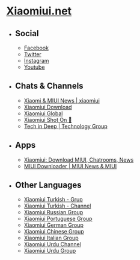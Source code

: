 
# [Xiaomiui.net](https://xiaomiui.net/)
- Social
  - 
  - [Facebook](https://www.facebook.com/xiaomiuiglobal)
  - [Twitter](https://twitter.com/xiaomiui)
  - [Instagram](https://www.instagram.com/xiaomiui.official/)
  - [Youtube](https://www.youtube.com/xiaomiui)
  
 
- Chats & Channels
  -
  - [Xiaomi & MIUI News | xiaomiui](https://t.me/xiaomiui)
  - [Xiaomiui Download](https://t.me/miui_download)
  - [Xiaomiui Global](https://t.me/xiaomiuigroup)
  - [Xiaomiui Shot On 📸](https://t.me/xiaomiuishoton)
  - [Tech in Deep | Technology Group](https://t.me/techindeepgroup)
  
- Apps
  -
  - [Xiaomiui: Download MIUI, Chatrooms, News](https://play.google.com/store/apps/details?id=com.xiaomiui)
  - [MIUI Downloader | MIUI News & MIUI](https://play.google.com/store/apps/details?id=com.xiaomiui.downloader)
  
  
- Other Languages
  -
  - [Xiaomiui Turkish - Grup](https://t.me/xiaomigruptr)
  - [Xiaomiui Turkish - Channel](https://t.me/xiaomiuiturkce)
  - [Xiaomiui Russian Group](https://t.me/xiaomiuirussiangroup)
  - [Xiaomiui Portuguese Group](https://t.me/xiaomiuiportu)
  - [Xiaomiui German Group](https://t.me/xiaomiuidegruppe)
  - [Xiaomiui Chinese Group](https://t.me/xiaomigrupcn)
  - [Xiaomiui Italian Group](https://t.me/xiaomiuiita)
  - [Xiaomiui Urdu Channel](https://t.me/xiaomiui_pk)
  - [Xiaomiui Urdu Group](https://t.me/xiaomiuipk)


